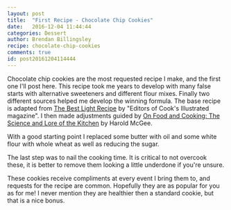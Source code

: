```yaml
---
layout: post
title:  "First Recipe - Chocolate Chip Cookies"
date:   2016-12-04 11:44:44
categories: Dessert
author: Brendan Billingsley
recipe: chocolate-chip-cookies
comments: true
id: post20161204114444
---
```

Chocolate chip cookies are the most requested recipe I make, and the first one I'll post here. This
 recipe took me years to develop with many false starts with alternative sweeteners and
 different flour mixes. Finally two different sources helped me develop the winning
 formula. The base recipe is adapted from 
 <a href="https://smile.amazon.com/Light-Recipe-Editors-Illustrated-magazine/dp/0936184973/ref=sr_1_1?ie=UTF8&qid=1474909923&sr=8-1&keywords=the+best+light+recipe+cookbook">
 The Best Light Recipe</a> 
 by "Editors of Cook's Illustrated magazine". I then made adjustments guided by
 <a href="https://smile.amazon.com/Food-Cooking-Science-Lore-Kitchen/dp/0684800012/ref=sr_1_1?ie=UTF8&qid=1474910043&sr=8-1&keywords=on+food+and+cooking">
 On Food and Cooking: The Science and Lore of the Kitchen</a> by Harold McGee. 
 
 With a good starting point I replaced some butter with oil and some white flour 
 with whole wheat as well as reducing the sugar.
 
 The last step was to nail the cooking time. It is 
 critical to not overcook these, it is better to remove them looking a little underdone if you're unsure. 
 
 These cookies receive compliments at every event I bring them to, and requests for the recipe are common. Hopefully
  they are as popular for you as for me! I never mention they are healthier then a standard cookie, but that is a 
 nice bonus.